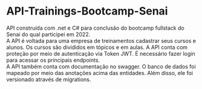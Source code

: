 # API-Trainings-Bootcamp-Senai

API construída com .net e C# para conclusão do bootcamp fullstack do Senai do qual participei em 2022. 
<br/>
A API é voltada para uma empresa de treinamentos cadastrar seus cursos e alunos.
Os cursos são divididos em tópicos e em aulas. 
A API conta com proteção por meio de autenticação via Token JWT. É necessário fazer login para acessar os principais endpoints. 
<br/>
A API também conta com documentação no swagger. 
O banco de dados foi mapeado por meio das anotações acima das entidades. Além disso, ele foi versionado através de migrations. 
